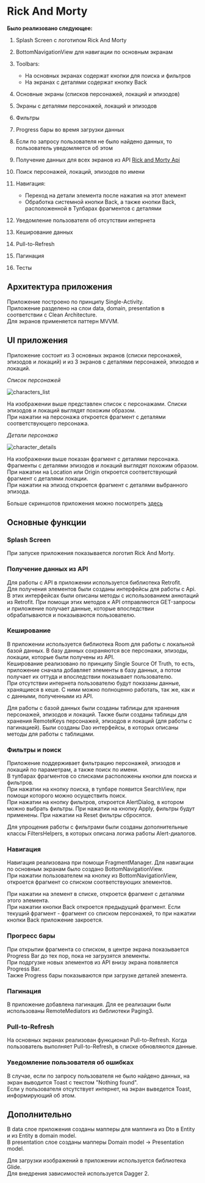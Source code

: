 # Rick And Morty

**Было реализовано следующее:**
1. Splash Screen с логотипом Rick And Morty
2. BottomNavigationView для навигации по основным экранам
3. Toolbars:
   - На основных экранах содержат кнопки для поиска и фильтров
   - На экранах с деталями содержат кнопку Back

4. Основные экраны (списков персонажей, локаций и эпизодов)
5. Экраны с деталями персонажей, локаций и эпизодов
6. Фильтры
7. Progress бары во время загрузки данных
8. Если по запросу пользователя не было найдено данных, то пользователь уведомляется об этом
9. Получение данных для всех экранов из API [Rick and Morty Api](https://rickandmortyapi.com/)
10. Поиск персонажей, локаций, эпизодов по имени
11. Навигация:
    - Переход на детали элемента после нажатия на этот элемент
    - Обработка системной кнопки Back, а также кнопки Back, расположенной в Тулбарах фрагментов с деталями

12. Уведомление пользователя об отсутствии интернета
13. Кеширование данных
14. Pull-to-Refresh
15. Пагинация
16. Тесты


## Архитектура приложения
Приложение построено по принципу Single-Activity.  
Приложение разделено на слои data, domain, presentation в соответствии с Clean Architecture.  
Для экранов применяется паттерн MVVM.


## UI приложения
Приложение состоит из 3 основных экранов (списки персонажей, эпизодов и локаций) и из 3 экранов с деталями персонажей, эпизодов и локаций.

*Список персонажей*

![characters_list](https://user-images.githubusercontent.com/92691092/177751222-e5687abd-2562-4691-a6e5-5eeab8f539c3.jpg)

На изображении выше представлен список с персонажами. Списки эпизодов и локаций выглядят похожим образом.  
При нажатии на персонажа откроется фрагмент с деталями соответствующего персонажа.

*Детали персонажа*

![character_details](https://user-images.githubusercontent.com/92691092/177751197-f6674ca5-1c53-4a09-90c0-ee6757f8546e.jpg)

На изображении выше показан фрагмент с деталями персонажа. Фрагменты с деталями эпизодов и локаций выглядят похожим образом.  
При нажатии на Location или Origin откроется соответствующий фрагмент с деталями локации.  
При нажатии на эпизод откроется фрагмент с деталями выбранного эпизода.

Больше скриншотов приложения можно посмотреть [здесь](https://github.com/fed1v/rick-and-morty/issues/11)

## Основные функции

### Splash Screen
При запуске приложения показывается логотип Rick And Morty. 

### Получение данных из API
Для работы с API в приложении используется библиотека Retrofit.  
Для получения элементов были созданы интерфейсы для работы с Api. В этих интерфейсах были описаны методы с использованием аннотаций из Retrofit. При помощи этих методов к API отправляются GET-запросы и приложение получает данные, которые впоследствии обрабатываются и показываются пользователю.

### Кеширование
В приложении используется библиотека Room для работы с локальной базой данных. В базу данных сохраняются все персонажи, эпизоды, локации, которые были получены из API.  
Кеширование реализовано по принципу Single Source Of Truth, то есть, приложение сначала добавляет элементы в базу данных, а потом получает их оттуда и впоследствии показывает пользователю.    
При отсутствии интернета пользователю будут показаны данные, хранящиеся в кеше. С ними можно полноценно работать, так же, как и с данными, полученными из API.

Для работы с базой данных были созданы таблицы для хранения персонажей, эпизодов и локаций. Также были созданы таблицы для хранения RemoteKeys персонажей, эпизодов и локаций (для работы с пагинацией).
Были созданы Dao интерфейсы, в которых описаны методы для работы с таблицами.

### Фильтры и поиск
Приложение поддерживает фильтрацию персонажей, эпизодов и локаций по параметрам, а также поиск по имени.  
В тулбарах фрагментов со списками расположены кнопки для поиска и фильтров.  
При нажатии на кнопку поиска, в тулбаре появится SearchView, при помощи которого можно осуществить поиск.  
При нажатии на кнопку фильтров, откроется AlertDialog, в котором можно выбрать фильтры. При нажатии на кнопку Apply, фильтры будут применены. При нажатии на Reset фильтры сбросятся.  

Для упрощения работы с фильтрами были созданы дополнительные классы FiltersHelpers, в которых описана логика работы Alert-диалогов.

### Навигация
Навигация реализована при помощи FragmentManager. Для навигации по основным экранам было создано BottomNavigationView.  
При нажатии пользователем на кнопку из BottomNavigationView, откроется фрагмент со списком соответствующих элементов.  
  
При нажатии на элемент в списке, откроется фрагмент с деталями этого элемента.  
При нажатии кнопки Back откроется предыдущий фрагмент. Если текущий фрагмент - фрагмент со списком персонажей, то при нажатии кнопки Back приложение закроется.  

### Прогресс бары
При открытии фрагмента со списком, в центре экрана показывается Progress Bar до тех пор, пока не загрузятся элементы.  
При подргузке новых элементов из API внизу экрана появляется Progress Bar.   
Также Progress бары показываются при загрузке деталей элемента.  

### Пагинация
В приложение добавлена пагинация. Для ее реализации были использованы RemoteMediators из библиотеки Paging3.

### Pull-to-Refresh
На основных экранах реализован функционал Pull-to-Refresh. Когда пользователь выполняет Pull-to-Refresh, в списке обновляются данные.

### Уведомление пользователя об ошибках
В случае, если по запросу пользователя не было найдено данных, на экран выводится Toast с текстом "Nothing found".  
Если у пользователя отсутствует интернет, на экран выведется Toast, информирующий об этом.

## Дополнительно
В data слое приложения созданы мапперы для маппинга из Dto в Entity и из Entity в domain model.  
В presentation слое созданы мапперы Domain model -> Presentation model.  

Для загрузки изображений в приложении используется библиотека Glide.  
Для внедрения зависимостей используется Dagger 2.

